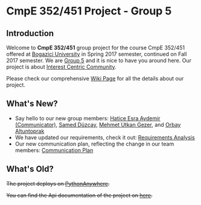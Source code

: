 # CmpE 352/451 Project - Group 5

## Introduction

Welcome to **CmpE 352/451** group project for the course CmpE 352/451 offered at [Bogazici University](http://www.boun.edu.tr/en_US) in Spring 2017 semester, continued on Fall 2017 semester. We are [Group 5](https://github.com/bounswe/bounswe2017group5/wiki/Group-Members) and it is nice to have you around here. Our project is about [Interest Centric Community](https://github.com/bounswe/bounswe2017group5/blob/master/projectDescription.pdf).

Please check our comprehensive [Wiki Page](https://github.com/bounswe/bounswe2017group5/wiki) for all the details about our project.

## What's New?

- Say hello to our new group members: [Hatice Esra Aydemir (Communicator)](Hatice-Esra-Aydemir), [Samed Düzçay](Samed-D%C3%BCz%C3%A7ay), [Mehmet Utkan Gezer](Mehmet-Utkan-Gezer), and [Orbay Altuntoprak](Orbay-Altuntoprak)
- We have updated our requirements, check it out: [Requirements Analysis](Requirements-Analysis)
- Our new communication plan, reflecting the change in our team members: [Communication Plan](Communication-Plan)

## What's Old?

~~The project deploys on [PythonAnywhere](http://swegroup5.pythonanywhere.com/).~~

~~You can find the Api documentation of the project on [here](http://swegroup5.pythonanywhere.com/docs/).~~
